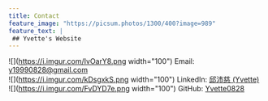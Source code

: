 ```yaml
---
title: Contact
feature_image: "https://picsum.photos/1300/400?image=989"
feature_text: |
 ## Yvette's Website
---
```


![](https://i.imgur.com/IvOarY8.png width="100")
Email: y19990828@gmail.com  
![](https://i.imgur.com/kDsgxkS.png width="100")
LinkedIn: [邱沛慈 (Yvette)](https://www.linkedin.com/in/%E6%B2%9B%E6%85%88-%E9%82%B1-14ba29227/)  
![](https://i.imgur.com/FvDYD7e.png width="100")
GitHub: [Yvette0828](https://github.com/Yvette0828)

